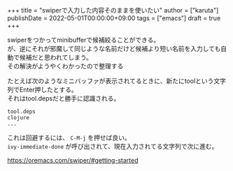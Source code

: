 +++
title = "swiperで入力した内容そのままを使いたい"
author = ["karuta"]
publishDate = 2022-05-01T00:00:00+09:00
tags = ["emacs"]
draft = true
+++

swiperをつかってminibufferで候補絞ることができる。 <br/>
が、逆にそれが邪魔して同じような名前だけど候補より短い名前を入力しても自動で候補だと思われてしまう。 <br/>
その解決がようやくわかったので整理する <br/>

<!--more-->

たとえば次のようなミニバッファが表示されてるときに、新たにtoolという文字列でEnter押したとする。 <br/>
それはtool.depsだと勝手に認識される。 <br/>

```text
tool.deps
clojure
...
```

これは回避するには、 `C-M-j` を押せば良い。 <br/>
 `ivy-immediate-done` が呼び出されて、現在入力されてる文字列で次に進む。 <br/>

<https://oremacs.com/swiper/#getting-started> <br/>